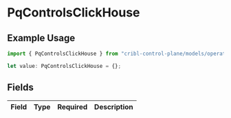 # PqControlsClickHouse

## Example Usage

```typescript
import { PqControlsClickHouse } from "cribl-control-plane/models/operations";

let value: PqControlsClickHouse = {};
```

## Fields

| Field       | Type        | Required    | Description |
| ----------- | ----------- | ----------- | ----------- |